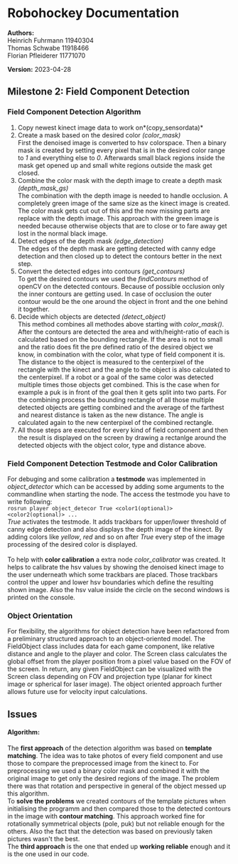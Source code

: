 # Robohockey Documentation
**Authors:**</br>
Heinrich Fuhrmann 11940304 </br>
Thomas Schwabe 11918466</br>
Florian Pfleiderer 11771070</br>

**Version:** 
2023-04-28

## Milestone 2: Field Component Detection

### Field Component Detection Algorithm
1. Copy newest kinect image data to work on*(copy_sensordata)*
2. Create a mask based on the desired color *(color_mask)*</br>
   First the denoised image is converted to hsv colorspace. Then a binary mask is created by setting every pixel that is in the desired color range to *1* and everything else to *0*. Afterwards small black regions inside the mask get opened up and small white regions outside the mask get closed.
3. Combine the color mask with the depth image to create a depth mask *(depth_mask_gs)*</br>
   The combination with the depth image is needed to handle occlusion.
   A completely green image of the same size as the kinect image is created. The color mask gets cut out of this and the now missing parts are replace with the depth image. This approach with the green image is needed because otherwise objects that are to close or to fare away get lost in the normal black image.
4. Detect edges of the depth mask *(edge_detection)*</br>
   The edges of the depth mask are getting detected with canny edge detection and then closed up to detect the contours better in the next step.
5. Convert the detected edges into contours *(get_contours)*</br>
   To get the desired contours we used the *findContours* method of openCV on the detected contours. Because of possible occlusion only the inner contours are getting used. In case of occlusion the outer contour would be the one around the object in front and the one behind it together.
6. Decide which objects are detected *(detect_object)*</br>
   This method combines all methodes above starting with *color_mask()*. After the contours are detected the area and with/height-ratio of each is calculated based on the bounding rectangle. If the area is not to small and the ratio does fit the pre defined ratio of the desired object we know, in combination with the color, what type of field component it is. The distance to the object is measured to the centerpixel of the rectangle with the kinect and the angle to the object is also calculated to the centerpixel. If a robot or a goal of the same color was detected multiple times those objects get combined. This is the case when for example a puk is in front of the goal then it gets split into two parts. For the combining process the bounding rectangle of all those multiple detected objects are getting combined and the average of the farthest and nearest distance is taken as the new distance. The angle is calculated again to the new centerpixel of the combined rectangle.
7. All those steps are executed for every kind of field component and then the result is displayed on the screen by drawing a rectanlge around the detected objects with the object color, type and distance above.

### Field Component Detection Testmode and Color Calibration
For debuging and some calibration a **testmode** was implemented in *object_detector* which can be accessed by adding some arguments to the commandline when starting the node. The access the testmode you have to write following:</br>
 ```rosrun player object_detecor True <color1(optional)> <color2(optional)> ...```</br>
*True* activates the testmode. It adds trackbars for upper/lower threshold of canny edge detection and also displays the depth image of the kinect. By adding colors like *yellow*, *red* and so on after *True* every step of the image processing of the desired color is displayed.</br>
</br>
To help with **color calibration** a extra node *color_calibrator* was created. It helps to calibrate the hsv values by showing the denoised kinect image to the user underneath which some trackbars are placed. Those trackbars control the upper and lower hsv boundaries which define the resulting shown image. Also the hsv value inside the circle on the second windows is printed on the console.</br>

### Object Orientation
For flexibility, the algorithms for object detection have been refactored from a preliminary structured approach to an object-oriented model.
The FieldObject class includes data for each game component, like relative distance and angle to the player and color. The Screen class calculates the global offset from the player position from a pixel value based on the FOV of the screen. In return, any given FieldObject can be visualized with the Screen class depending on FOV and projection type (planar for kinect image or spherical for laser image).
The object oriented approach further allows future use for velocity input calculations.  


## Issues
#### Algorithm:
The **first approach** of the detection algorithm was based on **template matching**. The idea was to take photos of every field component and use those to compare the preprocessed image from the kinect to. For preprocessing we used a binary color mask and combined it with the original image to get only the desired regions of the image. The problem there was that rotation and perspective in general of the object messed up this algorithm.</br>
To **solve the problems** we created contours of the template pictures when initialising the programm and then compared those to the detected contours in the image with **contour matching**. This approach worked fine for rotationally symmetrical objects (pole, puk) but not reliable enough for the others. Also the fact that the detection was based on previously taken pictures wasn't the best.</br>
The **third approach** is the one that ended up **working reliable** enough and it is the one used in our code.

